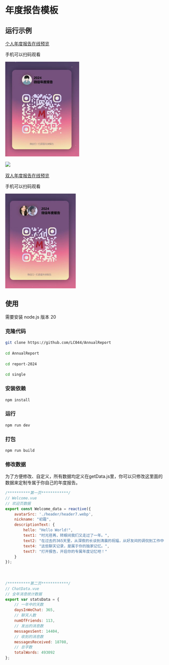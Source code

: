 # 年度报告模板

## 运行示例

[个人年度报告在线预览](https://memotrace.cn/2024/single/)

手机可以扫码观看

<img src="./doc/image/qrcode2.png" height="300px"/>

![](/doc/demo1.gif)

[双人年度报告在线预览](https://memotrace.cn/2024Report/)

手机可以扫码观看

<img src="./doc/image/qrcode1.png" height="300px"/>

## 使用

需要安装 node.js 版本 20

### 克隆代码

```bash
git clone https://github.com/LC044/AnnualReport

cd AnnualReport

cd report-2024

cd single
```

### 安装依赖

```bash
npm install
```

### 运行

```bash
npm run dev
```

### 打包

```bash
npm run build
```

### 修改数据

为了方便修改、自定义，所有数据均定义在getData.js里，你可以只修改这里面的数据来定制专属于你自己的年度报告。

```javascript
/**********第一页************/
// Welcome.vue
// 欢迎页数据
export const Welcome_data = reactive({
    avatarSrc: './header/header7.webp',
    nickname: "初霜",
    descriptionText: {
        hello: "Hello World!",
        text1: "时光荏苒，转眼间我们又走过了一年。",
        text2: "在过去的365天里，从深夜的长谈到清晨的祝福，从好友间的调侃到工作中的忙碌……",
        text4: "这些聊天记录，是属于你的独家记忆。",
        text7: "打开报告，开启你的专属年度记忆吧！"
    }
});



/**********第二页************/
// ChatData.vue
// 全年消息统计数据
export var statsData = {
    // 一年中的天数
    daysInWeChat: 365, 
    // 聊天人数
    numOfFriends: 113,
    // 发出的消息数
    messagesSent: 14404,
    // 收到的消息数
    messagesReceived: 18708,
    // 总字数
    totalWords: 493092
};
```